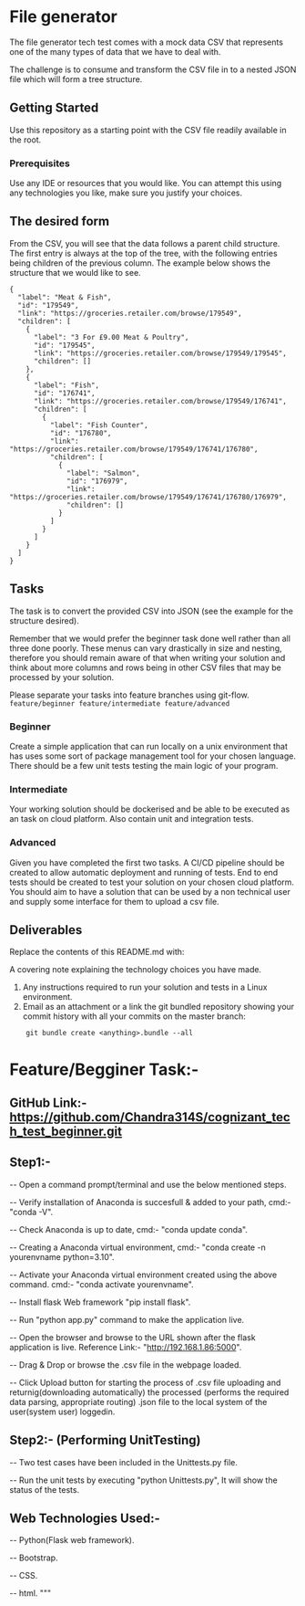 # File generator

The file generator tech test comes with a mock data CSV that represents one of the many types of data that we have to deal with.

The challenge is to consume and transform the CSV file in to a nested JSON file which will form a tree structure.

## Getting Started

Use this repository as a starting point with the CSV file readily available in the root.

### Prerequisites

Use any IDE or resources that you would like. You can attempt this using any technologies you like, make sure you justify your choices.

## The desired form

From the CSV, you will see that the data follows a parent child structure. The first entry is always at the top of the tree, with the following entries being children of the previous column. The example below shows the structure that we would like to see.

```
{
  "label": "Meat & Fish",
  "id": "179549",
  "link": "https://groceries.retailer.com/browse/179549",
  "children": [
    {
      "label": "3 For £9.00 Meat & Poultry",
      "id": "179545",
      "link": "https://groceries.retailer.com/browse/179549/179545",
      "children": []
    },
    {
      "label": "Fish",
      "id": "176741",
      "link": "https://groceries.retailer.com/browse/179549/176741",
      "children": [
        {
          "label": "Fish Counter",
          "id": "176780",
          "link": "https://groceries.retailer.com/browse/179549/176741/176780",
          "children": [
            {
              "label": "Salmon",
              "id": "176979",
              "link": "https://groceries.retailer.com/browse/179549/176741/176780/176979",
              "children": []
            }
          ]
        }
      ]
    }
  ]
}
```
## Tasks
The task is to convert the provided CSV into JSON (see the example for the structure desired).

Remember that we would prefer the beginner task done well rather than all three done poorly. These menus can vary drastically in size and nesting, therefore you should remain aware of that when writing your solution and think about more columns and rows being in other CSV files that may be processed by your solution.

Please separate your tasks into feature branches using git-flow. `feature/beginner feature/intermediate feature/advanced`

### Beginner
Create a simple application that can run locally on a unix environment that has uses some sort of package management tool for your chosen language. There should be a few unit tests testing the main logic of your program.

### Intermediate
Your working solution should be dockerised and be able to be executed as an task on cloud platform. Also contain unit and integration tests.

### Advanced
Given you have completed the first two tasks. A CI/CD pipeline should be created to allow automatic deployment and running of tests. End to end tests should be created to test your solution on your chosen cloud platform. You should aim to have a solution that can be used by a non technical user and supply some interface for them to upload a csv file. 


## Deliverables

Replace the contents of this README.md with:

A covering note explaining the technology choices you have made.

1. Any instructions required to run your solution and tests in a Linux environment.
2. Email as an attachment or a link the git bundled repository showing your commit history with all your commits on the master branch:

```
    git bundle create <anything>.bundle --all
```
# Feature/Begginer Task:-
## GitHub Link:- https://github.com/Chandra314S/cognizant_tech_test_beginner.git

## Step1:-
-- Open a command prompt/terminal and use the below mentioned steps.

-- Verify installation of Anaconda is  succesfull & added to your path, cmd:- "conda -V".

-- Check Anaconda is up to date, cmd:- "conda update conda".

-- Creating a Anaconda virtual environment, cmd:- "conda create -n yourenvname python=3.10".

-- Activate your Anaconda virtual environment created using the above command. cmd:- "conda activate yourenvname".

-- Install flask Web framework "pip install flask".

-- Run "python app.py" command to make the application live.

-- Open the browser and browse to the URL shown after the flask application is live. Reference Link:- "http://192.168.1.86:5000".

-- Drag & Drop or browse the .csv file in the webpage loaded.

-- Click Upload button for starting the process of .csv file uploading and returnig(downloading automatically) the processed (performs the required data parsing, appropriate routing) .json file to the local system of the user(system user) loggedin.

## Step2:- (Performing UnitTesting)

-- Two test cases have been included in the Unittests.py file.

-- Run the unit tests by executing "python Unittests.py", It will show the status of the tests.

## Web Technologies Used:-

-- Python(Flask web framework).

-- Bootstrap.

-- CSS.

-- html. """
